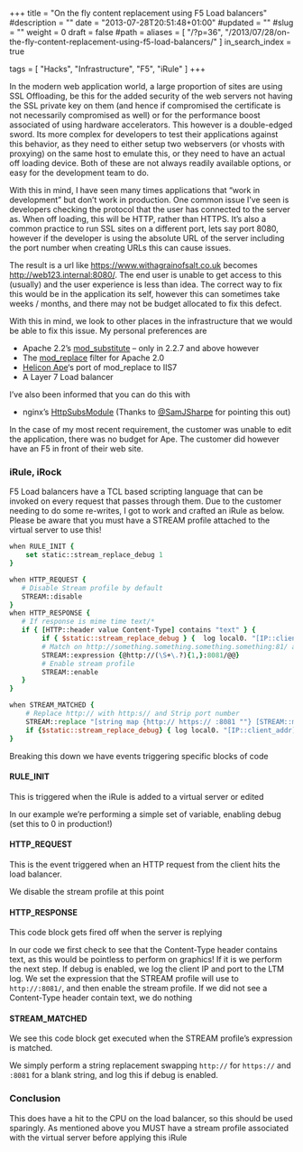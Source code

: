 +++
title = "On the fly content replacement using F5 Load balancers"
#description = ""
date = "2013-07-28T20:51:48+01:00"
#updated = ""
#slug = ""
weight = 0
draft = false
#path = 
aliases = [
    "/?p=36",
    "/2013/07/28/on-the-fly-content-replacement-using-f5-load-balancers/"
]
in_search_index = true


tags = [
    "Hacks",
    "Infrastructure",
    "F5",
    "iRule"
]
+++

In the modern web application world, a large proportion of sites are using SSL Offloading, be this for the added security of the web servers not having the SSL private key on them (and hence if compromised the certificate is not necessarily compromised as well) or for the performance boost associated of using hardware accelerators. This however is a double-edged sword. Its more complex for developers to test their applications against this behavior, as they need to either setup two webservers (or vhosts with proxying) on the same host to emulate this, or they need to have an actual off loading device. Both of these are not always readily available options, or easy for the development team to do.

With this in mind, I have seen many times applications that “work in development” but don’t work in production. One common issue I’ve seen is developers checking the protocol that the user has connected to the server as. When off loading, this will be HTTP, rather than HTTPS. It’s also a common practice to run SSL sites on a different port, lets say port 8080, however if the developer is using the absolute URL of the server including the port number when creating URLs this can cause issues.

The result is a url like https://www.withagrainofsalt.co.uk becomes http://web123.internal:8080/. The end user is unable to get access to this (usually) and the user experience is less than idea. The correct way to fix this would be in the application its self, however this can sometimes take weeks / months, and there may not be budget allocated to fix this defect.

With this in mind, we look to other places in the infrastructure that we would be able to fix this issue. My personal preferences are

- <span style="line-height: 14px">Apache 2.2’s [mod_substitute](http://httpd.apache.org/docs/2.2/mod/mod_substitute.html) – only in 2.2.7 and above however</span>
- The [mod_replace](http://mod-replace.sourceforge.net/) filter for Apache 2.0
- [Helicon Ape](http://www.helicontech.com/ape)‘s port of mod_replace to IIS7
- A Layer 7 Load balancer

I’ve also been informed that you can do this with

- nginx’s [HttpSubsModule](http://wiki.nginx.org/HttpSubsModule) (Thanks to [@SamJSharpe](https://twitter.com/samjsharpe) for pointing this out)

In the case of my most recent requirement, the customer was unable to edit the application, there was no budget for Ape. The customer did however have an F5 in front of their web site.

### iRule, iRock

F5 Load balancers have a TCL based scripting language that can be invoked on every request that passes through them. Due to the customer needing to do some re-writes, I got to work and crafted an iRule as below. Please be aware that you must have a STREAM profile attached to the virtual server to use this!

```tcl
when RULE_INIT {
	set static::stream_replace_debug 1
}

when HTTP_REQUEST {
   # Disable Stream profile by default
   STREAM::disable
}
when HTTP_RESPONSE {  
   # If response is mime time text/* 
   if { [HTTP::header value Content-Type] contains "text" } {
		if { $static::stream_replace_debug } { 	log local0. "[IP::client_addr]:[TCP::client_port]: MIME type matches. Enabling STREAM profile"	}
		# Match on http://something.something.something.something:81/ and replace it with ""
		STREAM::expression {@http://(\S+\.?){1,}:8081/@@}
		# Enable stream profile  
		STREAM::enable  
   }
}

when STREAM_MATCHED {  
	# Replace http:// with http:s// and Strip port number
	STREAM::replace "[string map {http:// https:// :8081 ""} [STREAM::match]]"
    if {$static::stream_replace_debug} { log local0. "[IP::client_addr]:[TCP::local_port]: matched: [STREAM::match], replaced with: [string map {http:// https:// :8081 ""} [STREAM::match]]"  }
}
```

Breaking this down we have events triggering specific blocks of code

#### RULE_INIT

This is triggered when the iRule is added to a virtual server or edited

In our example we’re performing a simple set of variable, enabling debug (set this to 0 in production!)

#### HTTP_REQUEST

This is the event triggered when an HTTP request from the client hits the load balancer.

We disable the stream profile at this point

#### HTTP_RESPONSE

This code block gets fired off when the server is replying

In our code we first check to see that the Content-Type header contains text, as this would be pointless to perform on graphics! If it is we perform the next step. If debug is enabled, we log the client IP and port to the LTM log. We set the expression that the STREAM profile will use to `http://:8081/`, and then enable the stream profile. If we did not see a Content-Type header contain text, we do nothing

#### STREAM_MATCHED

We see this code block get executed when the STREAM profile’s expression is matched.

We simply perform a string replacement swapping `http://` for `https://` and `:8081` for a blank string, and log this if debug is enabled.

### Conclusion

This does have a hit to the CPU on the load balancer, so this should be used sparingly. As mentioned above you MUST have a stream profile associated with the virtual server before applying this iRule